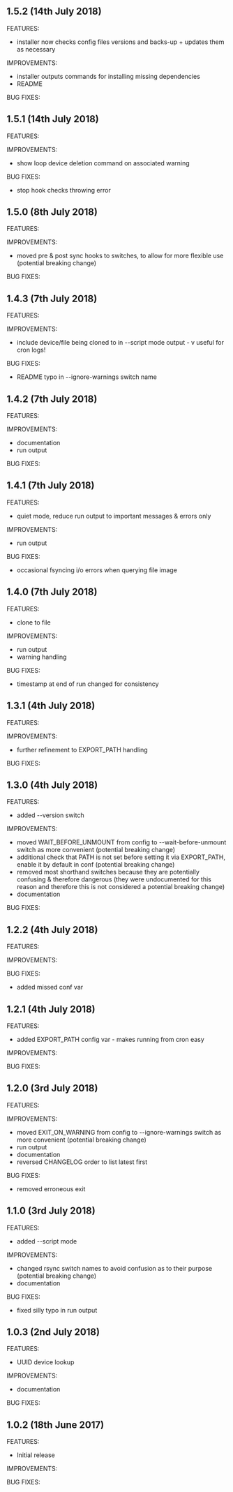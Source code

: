 ## 1.5.2 (14th July 2018)

FEATURES:

 - installer now checks config files versions and backs-up + updates them as necessary

IMPROVEMENTS:

 - installer outputs commands for installing missing dependencies
 - README

BUG FIXES:


## 1.5.1 (14th July 2018)

FEATURES:

IMPROVEMENTS:

 - show loop device deletion command on associated warning

BUG FIXES:

 - stop hook checks throwing error


## 1.5.0 (8th July 2018)

FEATURES:

IMPROVEMENTS:

 - moved pre & post sync hooks to switches, to allow for more flexible use (potential breaking change)

BUG FIXES:


## 1.4.3 (7th July 2018)

FEATURES:

IMPROVEMENTS:

 - include device/file being cloned to in --script mode output - v useful for cron logs!

BUG FIXES:

 - README typo in --ignore-warnings switch name


## 1.4.2 (7th July 2018)

FEATURES:

IMPROVEMENTS:

 - documentation
 - run output

BUG FIXES:


## 1.4.1 (7th July 2018)

FEATURES:

 - quiet mode, reduce run output to important messages & errors only

IMPROVEMENTS:

 - run output

BUG FIXES:

 - occasional fsyncing i/o errors when querying file image


## 1.4.0 (7th July 2018)

FEATURES:

 - clone to file

IMPROVEMENTS:

 - run output
 - warning handling

BUG FIXES:

 - timestamp at end of run changed for consistency


## 1.3.1 (4th July 2018)

FEATURES:


IMPROVEMENTS:

 - further refinement to EXPORT_PATH handling

BUG FIXES:


## 1.3.0 (4th July 2018)

FEATURES:

 - added --version switch

IMPROVEMENTS:

 - moved WAIT_BEFORE_UNMOUNT from config to --wait-before-unmount switch as more convenient (potential breaking change)
 - additional check that PATH is not set before setting it via EXPORT_PATH, enable it by default in conf (potential breaking change)
 - removed most shorthand switches because they are potentially confusing & therefore dangerous (they were undocumented for this reason and therefore this is not considered a potential breaking change)
 - documentation

BUG FIXES:


## 1.2.2 (4th July 2018)

FEATURES:


IMPROVEMENTS:


BUG FIXES:

 - added missed conf var


## 1.2.1 (4th July 2018)

FEATURES:

 - added EXPORT_PATH config var - makes running from cron easy

IMPROVEMENTS:


BUG FIXES:


## 1.2.0 (3rd July 2018)

FEATURES:


IMPROVEMENTS:

 - moved EXIT_ON_WARNING from config to --ignore-warnings switch as more convenient (potential breaking change)
 - run output
 - documentation
 - reversed CHANGELOG order to list latest first

BUG FIXES:

 - removed erroneous exit


## 1.1.0 (3rd July 2018)

FEATURES:

 - added --script mode

IMPROVEMENTS:

 - changed rsync switch names to avoid confusion as to their purpose (potential breaking change)
 - documentation

BUG FIXES:

 - fixed silly typo in run output


## 1.0.3 (2nd July 2018)

FEATURES:

 - UUID device lookup

IMPROVEMENTS:

 - documentation

BUG FIXES:



## 1.0.2 (18th June 2017)

FEATURES:

 - Initial release

IMPROVEMENTS:


BUG FIXES:


